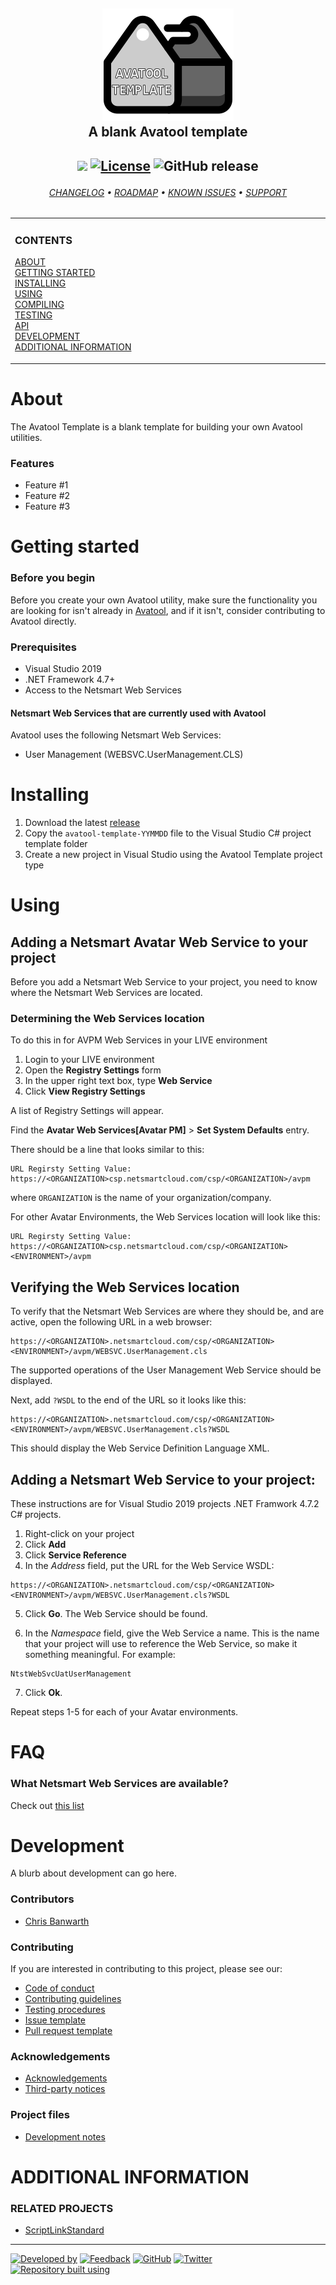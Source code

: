 <!--
  Github Repository Template (https://github.com/APrettyCoolProgram/repository-template)
  Version: Version 20.9.200904.1150
  Authors: development@aprettycoolprogram.com
-->

<h2 align="center">

  <img src="RepositoryData/Asset/Image/Logo/avatool-template-logo-with-text-256x256.png" alt="Avatool Template Logo" width="210"><br>
  A blank Avatool template
  <br>
  
</h2>

<h2 align="center">

  <img src="https://img.shields.io/badge/status-active-brightgreen.svg">&nbsp;[![License](https://img.shields.io/github/license/spectrum-health-systems/avatool-template)](https://www.apache.org/licenses/LICENSE-2.0)&nbsp;![GitHub release](https://img.shields.io/github/release/spectrum-health-systems/avatool-template?label=latest%20release)
  <br>

</h2>

<!-- SOON -->
<!-- REPOSITORY SCREENSHOT -->
<!--
<h1 align="center">

  <img src="RepositoryData/Asset/Image/Screenshot/screenshot.png" alt="Repository Screenshot" width="500">
  <br>

</h1>
-->

<h6 align="center">

  [CHANGELOG](doc/repository/changelog.md)&nbsp;&bull;&nbsp;[ROADMAP](doc/repository/roadmap.md)&nbsp;&bull;&nbsp;[KNOWN ISSUES](doc/repository/known-issues.md)&nbsp;&bull;&nbsp;[SUPPORT](doc/repository/support.md)
  <br>

</h6>

<!-- The HTML indentations have to stay this way to work. -->
<table>
<tr>
<td img src="RepositoryData/Asset/Image/Document/README/spacer.png" alt="blank-spacer" width="1000" height="1">

  ### CONTENTS
  [ABOUT](#about)<br>
  [GETTING STARTED](#getting-started)<br>
  [INSTALLING](#installing)<br>
  [USING](#using)<br>
  [COMPILING](#compiling)<br>
  [TESTING](#testing)<br>
  [API](#api)<br>
  [DEVELOPMENT](#development)<br>
  [ADDITIONAL INFORMATION](#additional-information)<br>

</td>
</tr>
</table>

# About
The Avatool Template is a blank template for building your own Avatool utilities.
### Features
* Feature #1
* Feature #2
* Feature #3

# Getting started
### Before you begin
Before you create your own Avatool utility, make sure the functionality you are looking for isn't already in [Avatool](https://github.com/spectrum-health-systems/avatool), and if it isn't, consider contributing to Avatool directly.
### Prerequisites
* Visual Studio 2019
* .NET Framework 4.7+
* Access to the Netsmart Web Services

#### Netsmart Web Services that are currently used with Avatool
Avatool uses the following Netsmart Web Services:

- User Management (WEBSVC.UserManagement.CLS)

# Installing
1. Download the latest [release](https://github.com/spectrum-health-systems/avatool-template/releases)
2. Copy the `avatool-template-YYMMDD` file to the Visual Studio C# project template folder
3. Create a new project in Visual Studio using the Avatool Template project type

<!-- HOW TO USE -->
# Using
## Adding a Netsmart Avatar Web Service to your project
Before you add a Netsmart Web Service to your project, you need to know where the Netsmart Web Services are located.

### Determining the Web Services location
To do this in for AVPM Web Services in your LIVE environment
1. Login to your LIVE environment
2. Open the **Registry Settings** form
3. In the upper right text box, type **Web Service**
4. Click **View Registry Settings**

A list of Registry Settings will appear.

Find the **Avatar Web Services[Avatar PM]** > **Set System Defaults** entry.

There should be a line that looks similar to this:
```
URL Regirsty Setting Value: https://<ORGANIZATION>csp.netsmartcloud.com/csp/<ORGANIZATION>/avpm
```

where `ORGANIZATION` is the name of your organization/company.

For other Avatar Environments, the Web Services location will look like this:
```
URL Regirsty Setting Value: https://<ORGANIZATION>csp.netsmartcloud.com/csp/<ORGANIZATION><ENVIRONMENT>/avpm
```

## Verifying the Web Services location
To verify that the Netsmart Web Services are where they should be, and are active, open the following URL in a web browser:
```
https://<ORGANIZATION>.netsmartcloud.com/csp/<ORGANIZATION><ENVIRONMENT>/avpm/WEBSVC.UserManagement.cls
```

The supported operations of the User Management Web Service should be displayed.

Next, add `?WSDL` to the end of the URL so it looks like this:
```
https://<ORGANIZATION>.netsmartcloud.com/csp/<ORGANIZATION><ENVIRONMENT>/avpm/WEBSVC.UserManagement.cls?WSDL
```

This should display the Web Service Definition Language XML.

## Adding a Netsmart Web Service to your project:
These instructions are for Visual Studio 2019 projects .NET Framwork 4.7.2 C# projects.

1. Right-click on your project
2. Click **Add**
3. Click **Service Reference**
4. In the *Address* field, put the URL for the Web Service WSDL:
```
https://<ORGANIZATION>.netsmartcloud.com/csp/<ORGANIZATION><ENVIRONMENT>/avpm/WEBSVC.UserManagement.cls?WSDL
```

5. Click **Go**. The Web Service should be found.

6. In the *Namespace* field, give the Web Service a name. This is the name that your project will use to reference the Web Service, so make it something meaningful. For example:
```
NtstWebSvcUatUserManagement
```

7. Click **Ok**.

Repeat steps 1-5 for each of your Avatar environments.

# FAQ
### What Netsmart Web Services are available?
Check out [this list](doc/list-of-netsmart-avatar-web-services.md)

# Development
A blurb about development can go here.
### Contributors
* [Chris Banwarth](https://github.com/APrettyCoolProgram)
### Contributing
If you are interested in contributing to this project, please see our:
* [Code of conduct](doc/repository/code-of-conduct.md)
* [Contributing guidelines](doc/repository/contributing.md)
* [Testing procedures](doc/repository/testing.md)
* [Issue template](doc/repository/issue-template.md)
* [Pull request template](doc/repository/pull-request-template.md)
### Acknowledgements
* [Acknowledgements](doc/repository/acknowledgements.md)
* [Third-party notices](doc/repository/roadmap.md)
### Project files
* [Development notes](doc/repository/development-notes.md)

# ADDITIONAL INFORMATION
### RELATED PROJECTS
* [ScriptLinkStandard](https://github.com/rcskids/ScriptLinkStandard)

***

<!-- DEVELOPMENT FOOTER -->
[![Developed by](https://img.shields.io/badge/developed%20by-a%20pretty%20cool%20program-17806D.svg)](https://aprettycoolprogram.com)&nbsp;[![Feedback](https://img.shields.io/badge/feedback@aprettycoolprogram.com-17806D.svg)](mailto:feedback@aprettycoolprogram.com)&nbsp;[![GitHub](https://img.shields.io/github/followers/aprettycoolprogram.svg?label=GitHub&style=social)](https://github.com/aprettycoolprogram)&nbsp;[![Twitter](https://img.shields.io/twitter/follow/aprettycoolprog.svg?label=Twitter&style=social)](https://twitter.com/aprettycoolprog)&nbsp;<br>
[![Repository built using](https://img.shields.io/badge/repository%20built%20using-a%20pretty%20cool%20repository%20template-17806D.svg)](https://github.com/APrettyCoolProgram/repository-template/tree/master)
